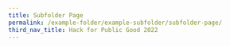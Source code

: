 ```yaml
---
title: Subfolder Page
permalink: /example-folder/example-subfolder/subfolder-page/
third_nav_title: Hack for Public Good 2022
---
```



